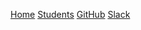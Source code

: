 [Home](http://phiffer.org/scripting/)
[Students](http://phiffer.org/scripting/students)
[GitHub](https://github.com/dphiffer/scripting)
[Slack](https://im215.slack.com/)
